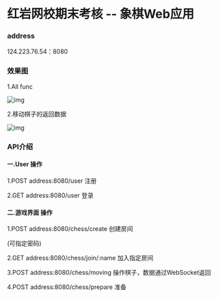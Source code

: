# 红岩网校期末考核 -- 象棋Web应用

### address
124.223.76.54：8080

### 效果图

1.All func

![img]( https://s3.bmp.ovh/imgs/2022/06/11/dff88dd8074ad9ee.png )

2.移动棋子的返回数据

![img]( https://s3.bmp.ovh/imgs/2022/06/11/3bc3c6fe2c0d245c.png )

### API介绍

#### 一.User 操作

1.POST address:8080/user             注册

2.GET address:8080/user			  登录

#### 二.游戏界面 操作

1.POST address:8080/chess/create   创建房间

(可指定密码)

2.GET    address:8080/chess/join/:name 加入指定房间

3.POST  address:8080/chess/moving       操作棋子，数据通过WebSocket返回

4.POST  address:8080/chess/prepare	准备

